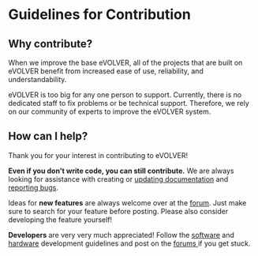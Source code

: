# Guidelines for Contribution

## Why contribute?

When we improve the base eVOLVER, all of the projects that are built on eVOLVER benefit from increased ease of use, reliability, and understandability.

eVOLVER is too big for any one person to support. Currently, there is no dedicated staff to fix problems or be technical support. Therefore, we rely on our community of experts to improve the eVOLVER system.

## How can I help?

Thank you for your interest in contributing to eVOLVER!

**Even if you don't write code, you can still contribute.** We are always looking for assistance with creating or [updating documentation](documentation/) and [reporting bugs](reporting-a-bug-hardware-failure.md).

Ideas for **new features** are always welcome over at the [forum](https://www.evolver.bio/). Just make sure to search for your feature before posting. Please also consider developing the feature yourself!

**Developers** are very very much appreciated! Follow the [software](software-development.md) and [hardware](hardware-development.md) development guidelines and post on the [forums ](documentation/making-a-forum-post.md)if you get stuck.
